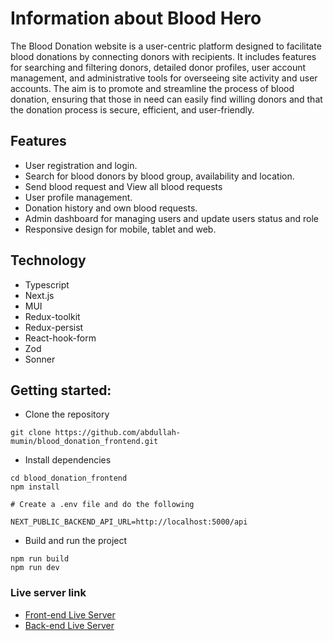 # Information about Blood Hero

The Blood Donation website is a user-centric platform designed to facilitate blood donations by connecting donors with recipients. It includes features for searching and filtering donors, detailed donor profiles, user account management, and administrative tools for overseeing site activity and user accounts. The aim is to promote and streamline the process of blood donation, ensuring that those in need can easily find willing donors and that the donation process is secure, efficient, and user-friendly.

## Features

- User registration and login.
- Search for blood donors by blood group, availability and location.
- Send blood request and View all blood requests
- User profile management.
- Donation history and own blood requests.
- Admin dashboard for managing users and update users status and role
- Responsive design for mobile, tablet and web.

## Technology

- Typescript
- Next.js
- MUI
- Redux-toolkit
- Redux-persist
- React-hook-form
- Zod
- Sonner

## Getting started:

- Clone the repository

```
git clone https://github.com/abdullah-mumin/blood_donation_frontend.git
```

- Install dependencies

```
cd blood_donation_frontend
npm install
```

```
# Create a .env file and do the following

NEXT_PUBLIC_BACKEND_API_URL=http://localhost:5000/api

```

- Build and run the project

```
npm run build
npm run dev
```

### Live server link

- [Front-end Live Server](https://blood-donation-frontend-sigma.vercel.app/)
- [Back-end Live Server](https://blooddonationbackendserver-root-dev.vercel.app/)
